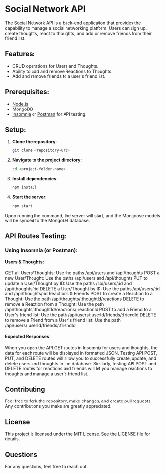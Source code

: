 # Social Network API

The Social Network API is a back-end application that provides the capability to manage a social networking platform. Users can sign up, create thoughts, react to thoughts, and add or remove friends from their friend list.

## Features:

- CRUD operations for Users and Thoughts.
- Ability to add and remove Reactions to Thoughts.
- Add and remove friends to a user's friend list.

## Prerequisites:

- [Node.js](https://nodejs.org/)
- [MongoDB](https://www.mongodb.com/)
- [Insomnia](https://insomnia.rest/) or [Postman](https://www.postman.com/) for API testing.

## Setup:

1. **Clone the repository**:
    ```bash
    git clone <repository-url>
    ```

2. **Navigate to the project directory**:
    ```bash
    cd <project-folder-name>
    ```

3. **Install dependencies**:
    ```bash
    npm install
    ```

4. **Start the server**:
    ```bash
    npm start
    ```

Upon running the command, the server will start, and the Mongoose models will be synced to the MongoDB database.

## API Routes Testing:

### Using Insomnia (or Postman):

#### Users & Thoughts:

GET all Users/Thoughts: Use the paths /api/users and /api/thoughts
POST a new User/Thought: Use the paths /api/users and /api/thoughts
PUT to update a User/Thought by ID: Use the paths /api/users/:id and /api/thoughts/:id
DELETE a User/Thought by ID: Use the paths /api/users/:id and /api/thoughts/:id
Reactions & Friends
POST to create a Reaction to a Thought: Use the path /api/thoughts/:thoughtId/reactions
DELETE to remove a Reaction from a Thought: Use the path /api/thoughts/:thoughtId/reactions/:reactionId
POST to add a Friend to a User's friend list: Use the path /api/users/:userId/friends/:friendId
DELETE to remove a Friend from a User's friend list: Use the path /api/users/:userId/friends/:friendId

#### Expected Responses
When you open the API GET routes in Insomnia for users and thoughts, the data for each route will be displayed in formatted JSON. Testing API POST, PUT, and DELETE routes will allow you to successfully create, update, and delete users and thoughts in the database. Similarly, testing API POST and DELETE routes for reactions and friends will let you manage reactions to thoughts and manage a user's friend list.

## Contributing
Feel free to fork the repository, make changes, and create pull requests. Any contributions you make are greatly appreciated.

## License
This project is licensed under the MIT License. See the LICENSE file for details.

## Questions
For any questions, feel free to reach out.
